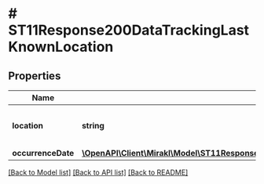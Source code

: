 # # ST11Response200DataTrackingLastKnownLocation

## Properties

Name | Type | Description | Notes
------------ | ------------- | ------------- | -------------
**location** | **string** | Last known location of the shipment | [optional]
**occurrenceDate** | [**\OpenAPI\Client\Mirakl\Model\ST11Response200DataTrackingLastKnownLocationOccurrenceDate**](ST11Response200DataTrackingLastKnownLocationOccurrenceDate.md) |  | [optional]

[[Back to Model list]](../../README.md#models) [[Back to API list]](../../README.md#endpoints) [[Back to README]](../../README.md)
